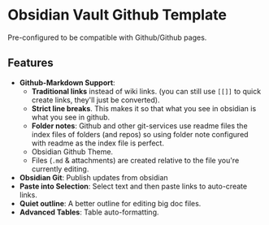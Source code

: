 # Obsidian Vault Github Template

Pre-configured to be compatible with Github/Github pages.

## Features
- **Github-Markdown Support**:
	- **Traditional links** instead of wiki links. (you can still use `[[]]` to quick create links, they'll just be converted). 
	- **Strict line breaks**. This makes it so that what you see in obsidian is what you see in github.
	- **Folder notes**: Github and other git-services use readme files the index files of folders (and repos) so using folder note configured with readme as the index file is perfect.
	- Obsidian Github Theme.
	- Files (`.md` & attachments) are created relative to the file you're currently editing.
- **Obsidian Git**: Publish updates from obsidian
- **Paste into Selection**: Select text and then paste links to auto-create links.
- **Quiet outline**: A better outline for editing big doc files.
- **Advanced Tables**: Table auto-formatting.
